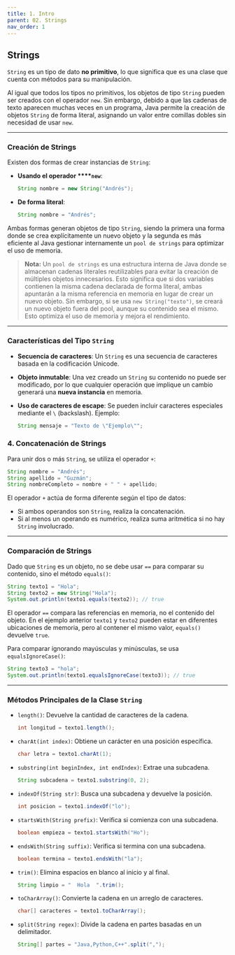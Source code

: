 ```yaml
---
title: 1. Intro
parent: 02. Strings
nav_order: 1
---
```


## Strings

`String` es un tipo de dato **no primitivo**, lo que significa que es una clase que cuenta con métodos para su manipulación. 

Al igual que todos los tipos no primitivos, los objetos de tipo `String` pueden ser creados con el operador `new`. Sin embargo, debido a que las cadenas de texto aparecen muchas veces en un programa, Java permite la creación de objetos `String` de forma literal, asignando un valor entre comillas dobles sin necesidad de usar `new`.

---
### Creación de Strings
Existen dos formas de crear instancias de `String`:

- **Usando el operador ****`new`**:

    ```java
    String nombre = new String("Andrés");
    ```

- **De forma literal**:

    ```java
    String nombre = "Andrés";
    ```


Ambas formas generan objetos de tipo `String`, siendo la primera una forma donde se crea explícitamente un nuevo objeto y la segunda es más eficiente al Java gestionar internamente un `pool de strings` para optimizar el uso de memoria.

> **Nota:** Un `pool de strings` es una estructura interna de Java donde se almacenan cadenas literales reutilizables para evitar la creación de múltiples objetos innecesarios. Esto significa que si dos variables contienen la misma cadena declarada de forma literal, ambas apuntarán a la misma referencia en memoria en lugar de crear un nuevo objeto. Sin embargo, si se usa `new String("texto")`, se creará un nuevo objeto fuera del pool, aunque su contenido sea el mismo. Esto optimiza el uso de memoria y mejora el rendimiento.
---
### Características del Tipo `String`
- **Secuencia de caracteres**: Un `String` es una secuencia de caracteres basada en la codificación Unicode.

- **Objeto inmutable**: Una vez creado un `String` su contenido no puede ser modificado, por lo que cualquier operación que implique un cambio generará una **nueva instancia** en memoria. 

- **Uso de caracteres de escape**: Se pueden incluir caracteres especiales mediante el `\` (backslash). Ejemplo:

    ```java
    String mensaje = "Texto de \"Ejemplo\"";
    ```

### 4. Concatenación de Strings
Para unir dos o más `String`, se utiliza el operador `+`:

```java
String nombre = "Andrés";
String apellido = "Guzmán";
String nombreCompleto = nombre + " " + apellido;
```

El operador `+` actúa de forma diferente según el tipo de datos:

- Si ambos operandos son `String`, realiza la concatenación.
- Si al menos un operando es numérico, realiza suma aritmética si no hay `String` involucrado.

---
### Comparación de Strings
Dado que `String` es un objeto, no se debe usar `==` para comparar su contenido, sino el método `equals()`:

```java
String texto1 = "Hola";
String texto2 = new String("Hola");
System.out.println(texto1.equals(texto2)); // true
```

El operador `==` compara las referencias en memoria, no el contenido del objeto. En el ejemplo anterior `texto1` y `texto2` pueden estar en diferentes ubicaciones de memoria, pero al contener el mismo valor, `equals()` devuelve `true`.

Para comparar ignorando mayúsculas y minúsculas, se usa `equalsIgnoreCase()`:

```java
String texto3 = "hola";
System.out.println(texto1.equalsIgnoreCase(texto3)); // true
```

---
### Métodos Principales de la Clase `String`

- `length()`: Devuelve la cantidad de caracteres de la cadena.

    ```java
    int longitud = texto1.length();
    ```

- `charAt(int index)`: Obtiene un carácter en una posición específica.

    ```java
    char letra = texto1.charAt(1);
    ```

- `substring(int beginIndex, int endIndex)`: Extrae una subcadena.

    ```java
    String subcadena = texto1.substring(0, 2);
    ```

- `indexOf(String str)`: Busca una subcadena y devuelve la posición.

    ```java
    int posicion = texto1.indexOf("lo");
    ```

- `startsWith(String prefix)`: Verifica si comienza con una subcadena.

    ```java
    boolean empieza = texto1.startsWith("Ho");
    ```

- `endsWith(String suffix)`: Verifica si termina con una subcadena.

    ```java
    boolean termina = texto1.endsWith("la");
    ```

- `trim()`: Elimina espacios en blanco al inicio y al final.

    ```java
    String limpio = "  Hola  ".trim();
    ```

- `toCharArray()`: Convierte la cadena en un arreglo de caracteres.

    ```java
    char[] caracteres = texto1.toCharArray();
    ```

- `split(String regex)`: Divide la cadena en partes basadas en un delimitador.

    ```java
    String[] partes = "Java,Python,C++".split(",");
    ```

